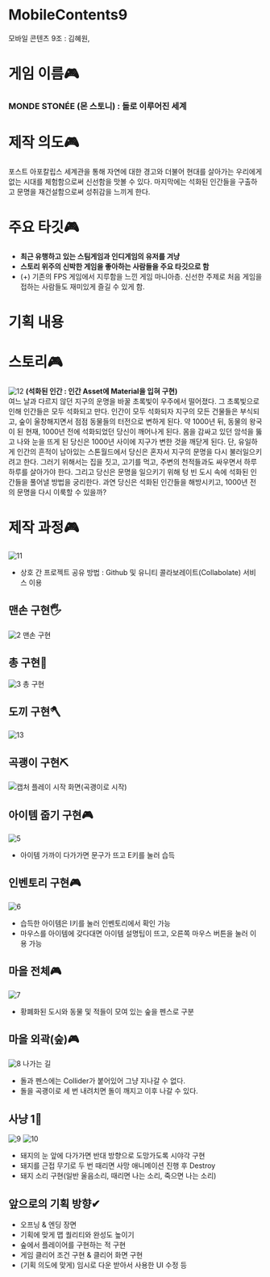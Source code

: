 # MobileContents9
모바일 콘텐츠 9조 : 김혜원, 

# 게임 이름🎮
### MONDE STONÉE (몬 스토니) : 돌로 이루어진 세계

# 제작 의도🎮
포스트 아포칼립스 세계관을 통해 자연에 대한 경고와 더불어 현대를 살아가는 우리에게 없는 시대를 체험함으로써 신선함을 맛볼 수 있다. 마지막에는 석화된 인간들을 구출하고 문명을 재건설함으로써 성취감을 느끼게 한다.

# 주요 타깃🎮
- **최근 유행하고 있는 스팀게임과 인디게임의 유저를 겨냥**
- **스토리 위주의 신박한 게임을 좋아하는 사람들을 주요 타깃으로 함**
- (+) 기존의 FPS 게임에서 지루함을 느낀 게임 마니아층. 신선한 주제로 처음 게임을 접하는 사람들도 재미있게 즐길 수 있게 함.

# 기획 내용
# 스토리🎮
![12](https://user-images.githubusercontent.com/84370027/120946357-27efe180-c777-11eb-8921-33fdca5acad5.JPG)
**(석화된 인간 : 인간 Asset에 Material을 입혀 구현)**  
여느 날과 다르지 않던 지구의 운명을 바꿀 초록빛이 우주에서 떨어졌다. 그 초록빛으로 인해 인간들은 모두 석화되고 만다. 인간이 모두 석화되자 지구의 모든 건물들은 부식되고, 숲이 울창해지면서 점점 동물들의 터전으로 변하게 된다. 약 1000년 뒤, 동물의 왕국이 된 현재, 1000년 전에 석화되었던 당신이 깨어나게 된다. 몸을 감싸고 있던 암석을 뚫고 나와 눈을 뜨게 된 당신은 1000년 사이에 지구가 변한 것을 깨닫게 된다. 단, 유일하게 인간의 흔적이 남아있는 스톤월드에서 당신은 혼자서 지구의 문명을 다시 불러일으키려고 한다. 그러기 위해서는 집을 짓고, 고기를 먹고, 주변의 천적들과도 싸우면서 하루하루를 살아가야 한다. 그리고 당신은 문명을 일으키기 위해 텅 빈 도시 속에 석화된 인간들을 풀어낼 방법을 궁리한다.  과연 당신은 석화된 인간들을 해방시키고, 1000년 전의 문명을 다시 이룩할 수 있을까?

# 제작 과정🎮
![11](https://user-images.githubusercontent.com/84370027/120946073-2bcf3400-c776-11eb-8717-665177c136e6.JPG)
- 상호 간 프로젝트 공유 방법 : Github 및 유니티 콜라보레이트(Collabolate) 서비스 이용  

## 맨손 구현🖐
![2](https://user-images.githubusercontent.com/84370027/120945314-83b86b80-c773-11eb-9e35-240e810977c8.JPG)
맨손 구현  

## 총 구현🔫
![3](https://user-images.githubusercontent.com/84370027/120945345-a21e6700-c773-11eb-8422-cedeac743802.JPG)
총 구현 

## 도끼 구현🪓
![13](https://user-images.githubusercontent.com/84370027/120948128-78b60900-c77c-11eb-8267-1e6836913254.JPG)

## 곡괭이 구현⛏
![캡처](https://user-images.githubusercontent.com/84370027/120945204-1efd1100-c773-11eb-9697-deacff62adec.JPG)
플레이 시작 화면(곡괭이로 시작)  

## 아이템 줍기 구현🎮
![5](https://user-images.githubusercontent.com/84370027/120945465-0f31fc80-c774-11eb-83c4-cc7b573bde7b.JPG)  
- 아이템 가까이 다가가면 문구가 뜨고 E키를 눌러 습득

## 인벤토리 구현🎮
![6](https://user-images.githubusercontent.com/84370027/120945469-122ced00-c774-11eb-9d5b-4b063b1ed322.JPG) 
- 습득한 아이템은 I키를 눌러 인벤토리에서 확인 가능
- 마우스를 아이템에 갖다대면 아이템 설명팁이 뜨고, 오른쪽 마우스 버튼을 눌러 이용 가능

## 마을 전체🎮
![7](https://user-images.githubusercontent.com/84370027/120945710-0c83d700-c775-11eb-825b-0fac01739426.JPG) 
- 황폐화된 도시와 동물 및 적들이 모여 있는 숲을 펜스로 구분

## 마을 외곽(숲)🎮
![8](https://user-images.githubusercontent.com/84370027/120945713-10aff480-c775-11eb-9de5-cb0e03148adc.JPG)
나가는 길
- 돌과 펜스에는 Collider가 붙어있어 그냥 지나갈 수 없다.
- 돌을 곡괭이로 세 번 내려치면 돌이 깨지고 이후 나갈 수 있다.  

## 사냥 1🐷
![9](https://user-images.githubusercontent.com/84370027/120945719-13aae500-c775-11eb-9823-007aeff7f141.JPG)
![10](https://user-images.githubusercontent.com/84370027/120945720-14437b80-c775-11eb-8599-8ea732fac65f.JPG)
- 돼지의 눈 앞에 다가가면 반대 방향으로 도망가도록 시야각 구현
- 돼지를 근접 무기로 두 번 때리면 사망 애니메이션 진행 후 Destroy
- 돼지 소리 구현(일반 울음소리, 때리면 나는 소리, 죽으면 나는 소리)  

## 앞으로의 기획 방향✔
- 오프닝 & 엔딩 장면
- 기획에 맞게 맵 퀄리티와 완성도 높이기 
- 숲에서 플레이어를 구현하는 적 구현
- 게임 클리어 조건 구현 & 클리어 화면 구현
- (기획 의도에 맞게) 임시로 다운 받아서 사용한 UI 수정 등
